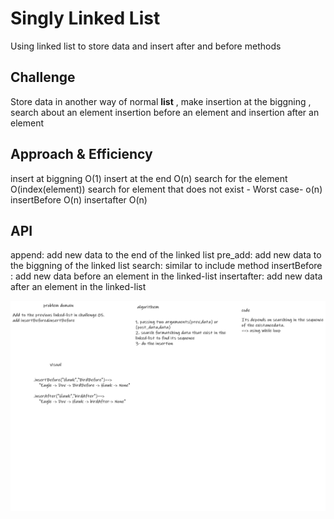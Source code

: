 # Singly Linked List
<!-- Short summary or background information -->
Using linked list to store data and insert after and before methods

## Challenge
<!-- Description of the challenge -->
Store data in another way of normal **list** , make insertion at the biggning , search about an element insertion before an element and insertion after an element

## Approach & Efficiency
<!-- What approach did you take? Why? What is the Big O space/time for this approach? -->
insert at biggning O(1)
insert at the end O(n)
search for the element O(index(element))
search for element that does not exist - Worst case- o(n)
insertBefore O(n)
insertafter O(n)

## API
<!-- Description of each method publicly available to your Linked List -->
append: add new data to the end of the linked list
pre_add: add new data to the biggning of the linked list
search: similar to include method
insertBefore : add new data before an element in the linked-list
insertafter: add new data after an element in the linked-list


<img src="/assets/ch06.png">